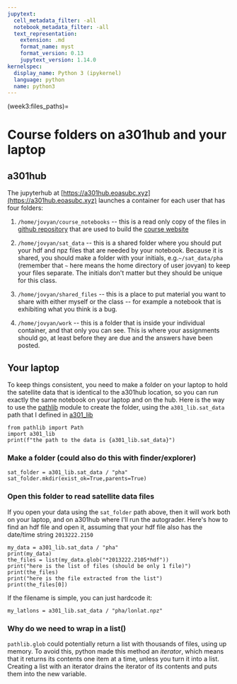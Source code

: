 ```yaml
---
jupytext:
  cell_metadata_filter: -all
  notebook_metadata_filter: -all
  text_representation:
    extension: .md
    format_name: myst
    format_version: 0.13
    jupytext_version: 1.14.0
kernelspec:
  display_name: Python 3 (ipykernel)
  language: python
  name: python3
---
```


(week3:files_paths)=
# Course folders on a301hub and your laptop

## a301hub

The jupyterhub at  [https://a301hub.eoasubc.xyz](https://a301hub.eoasubc.xyz) launches a container for each user
that has four folders:

1. `/home/jovyan/course_notebooks`  -- this is a read only copy of the files in [github repository](https://github.com/phaustin/a301_students_eoas/tree/main/notebooks) 
that are used to build the [course website](https://eoasubc.xyz/a301_2022/notebooks/index.html)

2. `/home/jovyan/sat_data` -- this is a shared folder where you should put your
   hdf and npz files that are needed by your notebook.  Because it is shared,
   you should make a folder with your initials, e.g.`~/sat_data/pha` (remember
   that `~` here means the home directory of user jovyan) to keep
   your files separate.  The initials don't matter but they should be unique for this
   class.
   
3. `/home/jovyan/shared_files` -- this is a place to put material you want to share
   with either myself or the class -- for example a notebook that is exhibiting
   what you think is a bug.  
   
4. `/home/jovyan/work` -- this is a folder that is inside your individual container,
   and that only you can see.  This is where your assignments should go, at least
   before they are due and the answers have been posted.
   
## Your laptop

To keep things consistent, you need to make a folder on your laptop to hold the
satellite data that is identical to the a301hub location, so you can run exactly 
the same notebook on your laptop and on the hub.  Here is the way to use
the [pathlib](https://realpython.com/python-pathlib) module to create the folder, using the `a301_lib.sat_data` path that I defined in [a301_lib](https://github.com/phaustin/a301_students_eoas/blob/main/src/a301_lib/a301_lib/__init__.py)


```{code-cell} ipython3
from pathlib import Path
import a301_lib
print(f"the path to the data is {a301_lib.sat_data}")
```

### Make a folder (could also do this with finder/explorer)

```{code-cell} ipython3
sat_folder = a301_lib.sat_data / "pha"
sat_folder.mkdir(exist_ok=True,parents=True)
```

### Open this folder to read satellite data files

If you open your data using the `sat_folder` path above, then it will work both on
your laptop, and on a301hub where I'll run the autograder.  Here's how to find an hdf file 
and open it, assuming that your hdf file also has the date/time string `2013222.2150`

```{code-cell} ipython3
my_data = a301_lib.sat_data / "pha"
print(my_data)
the_files = list(my_data.glob("*2013222.2105*hdf"))
print("here is the list of files (should be only 1 file)")
print(the_files)
print("here is the file extracted from the list")
print(the_files[0])
```

If the filename is simple, you can just hardcode it:

```{code-cell} ipython3
my_latlons = a301_lib.sat_data / "pha/lonlat.npz"
```

### Why do we need to wrap in a list()

`pathlib.glob` could potentially return a list with thousands of files,
using up memory.  To avoid this, python made this method an *iterator*, which means that it returns its contents one item at a time, unless
you turn it into a list.  Creating a list with an iterator drains the
iterator of its contents and puts them into the new variable.
